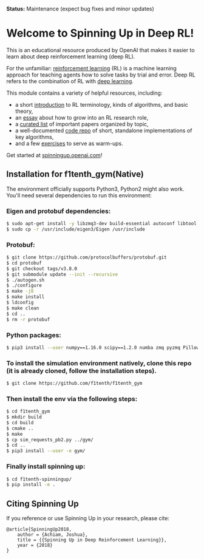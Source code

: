 **Status:** Maintenance (expect bug fixes and minor updates)

Welcome to Spinning Up in Deep RL! 
==================================

This is an educational resource produced by OpenAI that makes it easier to learn about deep reinforcement learning (deep RL).

For the unfamiliar: [reinforcement learning](https://en.wikipedia.org/wiki/Reinforcement_learning) (RL) is a machine learning approach for teaching agents how to solve tasks by trial and error. Deep RL refers to the combination of RL with [deep learning](http://ufldl.stanford.edu/tutorial/).

This module contains a variety of helpful resources, including:

- a short [introduction](https://spinningup.openai.com/en/latest/spinningup/rl_intro.html) to RL terminology, kinds of algorithms, and basic theory,
- an [essay](https://spinningup.openai.com/en/latest/spinningup/spinningup.html) about how to grow into an RL research role,
- a [curated list](https://spinningup.openai.com/en/latest/spinningup/keypapers.html) of important papers organized by topic,
- a well-documented [code repo](https://github.com/openai/spinningup) of short, standalone implementations of key algorithms,
- and a few [exercises](https://spinningup.openai.com/en/latest/spinningup/exercises.html) to serve as warm-ups.

Get started at [spinningup.openai.com](https://spinningup.openai.com)!



## Installation for f1tenth_gym(Native)
The environment officially supports Python3, Python2 might also work. You'll need several dependencies to run this environment:

### Eigen and protobuf dependencies:

```bash
$ sudo apt-get install -y libzmq3-dev build-essential autoconf libtool libeigen3-dev
$ sudo cp -r /usr/include/eigen3/Eigen /usr/include
```

### Protobuf:

```bash
$ git clone https://github.com/protocolbuffers/protobuf.git
$ cd protobuf
$ git checkout tags/v3.8.0
$ git submodule update --init --recursive
$ ./autogen.sh
$ ./configure
$ make -j8
$ make install
$ ldconfig
$ make clean
$ cd ..
$ rm -r protobuf
```

### Python packages:

```bash
$ pip3 install --user numpy==1.16.0 scipy==1.2.0 numba zmq pyzmq Pillow gym protobuf==3.8.0 pyyaml msgpack==0.6.2
```

### To install the simulation environment natively, clone this repo (it is already cloned, follow the installation steps).

```bash
$ git clone https://github.com/f1tenth/f1tenth_gym
```

### Then install the env via the following steps:
```bash
$ cd f1tenth_gym
$ mkdir build
$ cd build
$ cmake ..
$ make
$ cp sim_requests_pb2.py ../gym/
$ cd ..
$ pip3 install --user -e gym/
```

### Finally install spinning up:
```bash
$ cd f1tenth-spinningup/
$ pip install -e .
```




Citing Spinning Up
------------------

If you reference or use Spinning Up in your research, please cite:

```
@article{SpinningUp2018,
    author = {Achiam, Joshua},
    title = {{Spinning Up in Deep Reinforcement Learning}},
    year = {2018}
}
```
